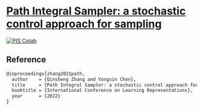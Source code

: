 # [Path Integral Sampler: a stochastic control approach for sampling](https://arxiv.org/abs/2111.15141)


[![PIS Colab](https://colab.research.google.com/assets/colab-badge.svg)](https://colab.research.google.com/drive/13IMQLuuSqDigMdPtBKCKduIU_Zqyg_p3?usp=sharing)


## Reference

```tex
@inproceedings{zhang2021path,
  author    = {Qinsheng Zhang and Yongxin Chen},
  title     = {Path Integral Sampler: a stochastic control approach for sampling},
  booktitle = {International Conference on Learning Representations},
  year      = {2022}
}
```